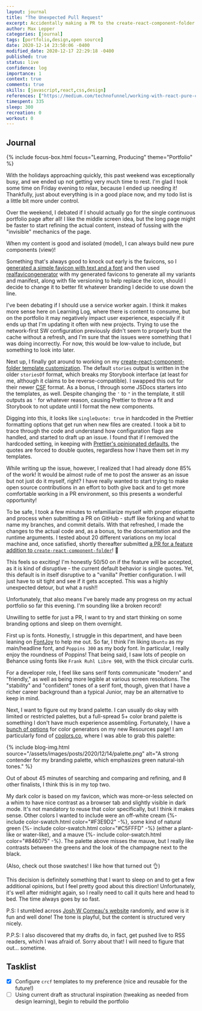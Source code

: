 ```yaml
---
layout: journal
title: "The Unexpected Pull Request"
excerpt: Accidentally making a PR to the create-react-component-folder repository in the process of working on my portfolio.
author: Max Lepper
categories: [journal]
tags: [portfolio,design,open source]
date: 2020-12-14 23:50:06 -0400
modified_date: 2020-12-17 22:29:18 -0400
published: true
status: live
confidence: log
importance: 1
context: true
comments: true
skills: [javascript,react,css,design]
references: ["https://medium.com/technofunnel/working-with-react-pure-components-166ded26ae48","https://favicon.io/favicon-generator/","https://realfavicongenerator.net/","https://github.com/snaerth/create-react-component-folder#publishing-templates","https://storybook.js.org/docs/react/api/csf","https://prettier.io/docs/en/rationale.html#strings","https://github.com/snaerth/create-react-component-folder/pull/49","https://fontjoy.com/","https://www.joshwcomeau.com/react/boop/"]
timespent: 335
sleep: 300
recreation: 0
workout: 0
---
```


## Journal

{% include focus-box.html focus="Learning, Producing" theme="Portfolio" %}

With the holidays approaching quickly, this past weekend was exceptionally busy, and we ended up not getting very much time to rest. I'm glad I took some time on Friday evening to relax, because I ended up needing it! Thankfully, just about everything is in a good place now, and my todo list is a little bit more under control.

Over the weekend, I debated if I should actually go for the single continuous portfolio page after all! I like the middle screen idea, but the long page might be faster to start refining the actual content, instead of fussing with the "invisible" mechanics of the page.

When my content is good and isolated (model), I can always build new pure components (view)!

Something that's always good to knock out early is the favicons, so I [generated a simple favicon with text and a font]({{page.references[1]}}) and then used [realfavicongenerator]({{page.references[2]}}) with my generated favicons to generate all my variants and manifest, along with file versioning to help replace the icon, should I decide to change it to better fit whatever branding I decide to use down the line.

I've been debating if I should use a service worker again. I think it makes more sense here on Learning Log, where there is content to consume, but on the portfolio it may negatively impact user experience, especially if it ends up that I'm updating it often with new projects. Trying to use the network-first SW configuration previously didn't seem to properly bust the cache without a refresh, and I'm sure that the issues were something that I was doing incorrectly. For now, this would be low-value to include, but something to look into later.

Next up, I finally got around to working on my [create-react-component-folder template customization]({{page.references[3]}}). The default `stories` output is written in the older `storiesOf` format, which breaks my Storybook interface (at least for me, although it claims to be reverse-compatible). I swapped this out for their newer [CSF]({{page.references[4]}}) format. As a bonus, I through some JSDocs starters into the templates, as well. Despite changing the `'` to `"` in the template, it still outputs as `'` for whatever reason, causing Prettier to throw a fit and Storybook to not update until I format the new components.

Digging into this, it looks like `singleQuote: true` in hardcoded in the Prettier formatting options that get run when new files are created. I took a bit to trace through the code and understand how configuration flags are handled, and started to draft up an issue. I found that if I removed the hardcoded setting, in keeping with [Prettier's opinionated defaults]({{page.references[5]}}), the quotes are forced to double quotes, regardless how I have them set in my templates.

While writing up the issue, however, I realized that I had already done 85% of the work! It would be almost rude of me to post the answer as an issue but not just do it myself, right? I have really wanted to start trying to make open source contributions in an effort to both give back and to get more comfortable working in a PR environment, so this presents a wonderful opportunity!

To be safe, I took a few minutes to refamiliarize myself with proper etiquette and process when submitting a PR on GitHub - stuff like forking and what to name my branches, and commit details. With that refreshed, I made the changes to the actual code and, as a bonus, to the documentation and the runtime arguments. I tested about 20 different variations on my local machine and, once satisfied, shortly thereafter submitted [a PR for a feature addition to `create-react-component-folder`]({{page.references[6]}})! 🎉

This feels so exciting! I'm honestly 50/50 on if the feature will be accepted, as it is kind of disruptive - the current default behavior is single quotes. Yet, this default is in itself disruptive to a "vanilla" Prettier configuration. I will just have to sit tight and see if it gets accepted. This was a highly unexpected detour, but what a rush!!

Unfortunately, that also means I've barely made any progress on my actual portfolio so far this evening. I'm sounding like a broken record!

Unwilling to settle for just a PR, I want to try and start thinking on some branding options and sleep on them overnight.

First up is fonts. Honestly, I struggle in this department, and have been leaning on [FontJoy]({{page.references[7]}}) to help me out. So far, I think I'm liking `Ubuntu` as my main/headline font, and `Poppins 300` as my body font. In particular, I really enjoy the roundness of Poppins! That being said, I saw lots of people on Behance using fonts like `Frank Ruhl Libre 900`, with the thick circular curls.

For a developer role, I feel like sans serif fonts communicate "modern" and "friendly," as well as being more legible at various screen resolutions. The "stability" and "confident" tones of a serif font, though, given that I have a richer career background than a typical Junior, may be an alternative to keep in mind.

Next, I want to figure out my brand palette. I can usually do okay with limited or restricted palettes, but a full-spread 5+ color brand palette is something I don't have much experience assembling. Fortunately, I have a [bunch of options]({{site.baseurl}}/resources/#color) for color generators on my new Resources page! I am particularly fond of [coolors.co](https://coolors.co/1c1c1c-1a936f-88d498-c6dabf-f3e9d2), where I was able to grab this palette:

{% include blog-img.html source="/assets/images/posts/2020/12/14/palette.png" alt="A strong contender for my branding palette, which emphasizes green natural-ish tones." %}

Out of about 45 minutes of searching and comparing and refining, and 8 other finalists, I think this is in my top two.

My dark color is based on my favicon, which was more-or-less selected on a whim to have nice contrast as a browser tab and slightly visible in dark mode. It's not mandatory to reuse that color specifically, but I think it makes sense. Other colors I wanted to include were an off-white cream {%- include color-swatch.html color="#F3E9D2" -%}, some kind of natural green {%- include color-swatch.html color="#C5FFFD" -%} (either a plant-like or water-like), and a mauve {%- include color-swatch.html color="#846075" -%}. The palette above misses the mauve, but I really like contrasts between the greens and the look of the champagne next to the black.

(Also, check out those swatches! I like how that turned out 👌)

This decision is definitely something that I want to sleep on and to get a few additional opinions, but I feel pretty good about this direction! Unfortunately, it's well after midnight again, so I really need to call it quits here and head to bed. The time always goes by so fast.

P.S: I stumbled across [Josh W Comeau's website]({{page.references[8]}}) randomly, and _wow_ is it fun and well done! The tone is playful, but the content is structured very nicely.

P.P.S: I also discovered that my drafts do, in fact, get pushed live to RSS readers, which I was afraid of. Sorry about that! I will need to figure that out... sometime.

## Tasklist

- [x] Configure `crcf` templates to my preference (nice and reusable for the future!)
- [ ] Using current draft as structural inspiration (tweaking as needed from design learning), begin to rebuild the portfolio
